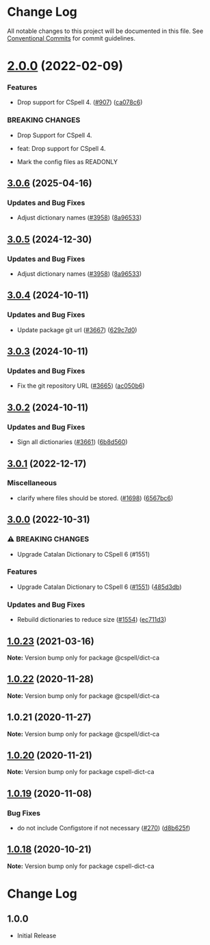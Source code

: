 # Change Log

All notable changes to this project will be documented in this file.
See [Conventional Commits](https://conventionalcommits.org) for commit guidelines.

# [2.0.0](https://github.com/streetsidesoftware/cspell-dicts/compare/@cspell/dict-ca@1.0.23...@cspell/dict-ca@2.0.0) (2022-02-09)


### Features

* Drop support for CSpell 4. ([#907](https://github.com/streetsidesoftware/cspell-dicts/issues/907)) ([ca078c6](https://github.com/streetsidesoftware/cspell-dicts/commit/ca078c6a2e188cc3cf6276db1ba7e007f0f06f27))


### BREAKING CHANGES

* Drop Support for CSpell 4.

* feat: Drop support for CSpell 4.
* Mark the config files as READONLY





## [3.0.6](https://github.com/digger-yu/cspell-dicts/compare/@cspell/dict-ca@3.0.5...@cspell/dict-ca@3.0.6) (2025-04-16)


### Updates and Bug Fixes

* Adjust dictionary names ([#3958](https://github.com/digger-yu/cspell-dicts/issues/3958)) ([8a96533](https://github.com/digger-yu/cspell-dicts/commit/8a96533bec21280103740868b81559437c413501))

## [3.0.5](https://github.com/streetsidesoftware/cspell-dicts/compare/@cspell/dict-ca@3.0.4...@cspell/dict-ca@3.0.5) (2024-12-30)


### Updates and Bug Fixes

* Adjust dictionary names ([#3958](https://github.com/streetsidesoftware/cspell-dicts/issues/3958)) ([8a96533](https://github.com/streetsidesoftware/cspell-dicts/commit/8a96533bec21280103740868b81559437c413501))

## [3.0.4](https://github.com/streetsidesoftware/cspell-dicts/compare/@cspell/dict-ca@3.0.3...@cspell/dict-ca@3.0.4) (2024-10-11)


### Updates and Bug Fixes

* Update package git url ([#3667](https://github.com/streetsidesoftware/cspell-dicts/issues/3667)) ([629c7d0](https://github.com/streetsidesoftware/cspell-dicts/commit/629c7d0a5e1bacad1d3874b1f8372edc3494ef97))

## [3.0.3](https://github.com/streetsidesoftware/cspell-dicts/compare/@cspell/dict-ca@3.0.2...@cspell/dict-ca@3.0.3) (2024-10-11)


### Updates and Bug Fixes

* Fix the git repository URL ([#3665](https://github.com/streetsidesoftware/cspell-dicts/issues/3665)) ([ac050b6](https://github.com/streetsidesoftware/cspell-dicts/commit/ac050b697d57820109995e92fac5ccc32ced1723))

## [3.0.2](https://github.com/streetsidesoftware/cspell-dicts/compare/@cspell/dict-ca@3.0.1...@cspell/dict-ca@3.0.2) (2024-10-11)


### Updates and Bug Fixes

* Sign all dictionaries ([#3661](https://github.com/streetsidesoftware/cspell-dicts/issues/3661)) ([6b8d560](https://github.com/streetsidesoftware/cspell-dicts/commit/6b8d560cf51a593458ce42bca415859f872cfc97))

## [3.0.1](https://github.com/streetsidesoftware/cspell-dicts/compare/@cspell/dict-ca@3.0.0...@cspell/dict-ca@3.0.1) (2022-12-17)


### Miscellaneous

* clarify where files should be stored. ([#1698](https://github.com/streetsidesoftware/cspell-dicts/issues/1698)) ([6567bc6](https://github.com/streetsidesoftware/cspell-dicts/commit/6567bc62130404cb32945bdcc3bf07316c839396))

## [3.0.0](https://github.com/streetsidesoftware/cspell-dicts/compare/@cspell/dict-ca@2.0.0...@cspell/dict-ca@3.0.0) (2022-10-31)


### ⚠ BREAKING CHANGES

* Upgrade Catalan Dictionary to CSpell 6 (#1551)

### Features

* Upgrade Catalan Dictionary to CSpell 6 ([#1551](https://github.com/streetsidesoftware/cspell-dicts/issues/1551)) ([485d3db](https://github.com/streetsidesoftware/cspell-dicts/commit/485d3dbd5fc72418d928adf19fc02da732e7d80b))


### Updates and Bug Fixes

* Rebuild dictionaries to reduce size ([#1554](https://github.com/streetsidesoftware/cspell-dicts/issues/1554)) ([ec711d3](https://github.com/streetsidesoftware/cspell-dicts/commit/ec711d37264b90f028c61f05c1e46e11ad8e76c3))

## [1.0.23](https://github.com/streetsidesoftware/cspell-dicts/compare/@cspell/dict-ca@1.0.22...@cspell/dict-ca@1.0.23) (2021-03-16)

**Note:** Version bump only for package @cspell/dict-ca





## [1.0.22](https://github.com/streetsidesoftware/cspell-dicts/compare/@cspell/dict-ca@1.0.21...@cspell/dict-ca@1.0.22) (2020-11-28)

**Note:** Version bump only for package @cspell/dict-ca





## 1.0.21 (2020-11-27)

**Note:** Version bump only for package @cspell/dict-ca





## [1.0.20](https://github.com/streetsidesoftware/cspell-dicts/compare/cspell-dict-ca@1.0.19...cspell-dict-ca@1.0.20) (2020-11-21)

**Note:** Version bump only for package cspell-dict-ca

## [1.0.19](https://github.com/streetsidesoftware/cspell-dicts/compare/cspell-dict-ca@1.0.18...cspell-dict-ca@1.0.19) (2020-11-08)

### Bug Fixes

- do not include Configstore if not necessary ([#270](https://github.com/streetsidesoftware/cspell-dicts/issues/270)) ([d8b625f](https://github.com/streetsidesoftware/cspell-dicts/commit/d8b625f2f42d5cc6c4a9390216ac1e5037886e44))

## [1.0.18](https://github.com/streetsidesoftware/cspell-dicts/compare/cspell-dict-ca@1.0.17...cspell-dict-ca@1.0.18) (2020-10-21)

**Note:** Version bump only for package cspell-dict-ca

# Change Log

## 1.0.0

- Initial Release
